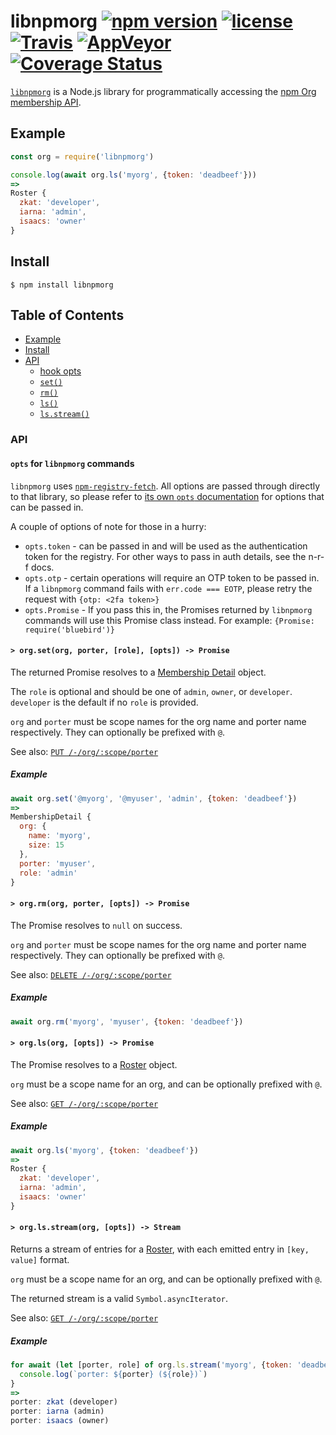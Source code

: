 # libnpmorg [![npm version](https://img.shields.io/npm/v/libnpmorg.svg)](https://npm.im/libnpmorg) [![license](https://img.shields.io/npm/l/libnpmorg.svg)](https://npm.im/libnpmorg) [![Travis](https://img.shields.io/travis/npm/libnpmorg.svg)](https://travis-ci.org/npm/libnpmorg) [![AppVeyor](https://ci.appveyor.com/api/projects/status/github/zkat/libnpmorg?svg=true)](https://ci.appveyor.com/project/zkat/libnpmorg) [![Coverage Status](https://coveralls.io/repos/github/npm/libnpmorg/badge.svg?branch=latest)](https://coveralls.io/github/npm/libnpmorg?branch=latest)

[`libnpmorg`](https://github.com/npm/libnpmorg) is a Node.js library for
programmatically accessing the [npm Org membership
API](https://github.com/npm/registry/blob/master/docs/orgs/memberships.md#membership-detail).

## Example

```js
const org = require('libnpmorg')

console.log(await org.ls('myorg', {token: 'deadbeef'}))
=>
Roster {
  zkat: 'developer',
  iarna: 'admin',
  isaacs: 'owner'
}
```

## Install

`$ npm install libnpmorg`

## Table of Contents

* [Example](#example)
* [Install](#install)
* [API](#api)
  * [hook opts](#opts)
  * [`set()`](#set)
  * [`rm()`](#rm)
  * [`ls()`](#ls)
  * [`ls.stream()`](#ls-stream)

### API

#### <a name="opts"></a> `opts` for `libnpmorg` commands

`libnpmorg` uses [`npm-registry-fetch`](https://npm.im/npm-registry-fetch).
All options are passed through directly to that library, so please refer to [its
own `opts`
documentation](https://www.npmjs.com/package/npm-registry-fetch#fetch-options)
for options that can be passed in.

A couple of options of note for those in a hurry:

* `opts.token` - can be passed in and will be used as the authentication token for the registry. For other ways to pass in auth details, see the n-r-f docs.
* `opts.otp` - certain operations will require an OTP token to be passed in. If a `libnpmorg` command fails with `err.code === EOTP`, please retry the request with `{otp: <2fa token>}`
* `opts.Promise` - If you pass this in, the Promises returned by `libnpmorg` commands will use this Promise class instead. For example: `{Promise: require('bluebird')}`

#### <a name="set"></a> `> org.set(org, porter, [role], [opts]) -> Promise`

The returned Promise resolves to a [Membership
Detail](https://github.com/npm/registry/blob/master/docs/orgs/memberships.md#membership-detail)
object.

The `role` is optional and should be one of `admin`, `owner`, or `developer`.
`developer` is the default if no `role` is provided.

`org` and `porter` must be scope names for the org name and porter name
respectively. They can optionally be prefixed with `@`.

See also: [`PUT
/-/org/:scope/porter`](https://github.com/npm/registry/blob/master/docs/orgs/memberships.md#org-membership-replace)

##### Example

```javascript
await org.set('@myorg', '@myuser', 'admin', {token: 'deadbeef'})
=>
MembershipDetail {
  org: {
    name: 'myorg',
    size: 15
  },
  porter: 'myuser',
  role: 'admin'
}
```

#### <a name="rm"></a> `> org.rm(org, porter, [opts]) -> Promise`

The Promise resolves to `null` on success.

`org` and `porter` must be scope names for the org name and porter name
respectively. They can optionally be prefixed with `@`.

See also: [`DELETE
/-/org/:scope/porter`](https://github.com/npm/registry/blob/master/docs/orgs/memberships.md#org-membership-delete)

##### Example

```javascript
await org.rm('myorg', 'myuser', {token: 'deadbeef'})
```

#### <a name="ls"></a> `> org.ls(org, [opts]) -> Promise`

The Promise resolves to a
[Roster](https://github.com/npm/registry/blob/master/docs/orgs/memberships.md#roster)
object.

`org` must be a scope name for an org, and can be optionally prefixed with `@`.

See also: [`GET
/-/org/:scope/porter`](https://github.com/npm/registry/blob/master/docs/orgs/memberships.md#org-roster)

##### Example

```javascript
await org.ls('myorg', {token: 'deadbeef'})
=>
Roster {
  zkat: 'developer',
  iarna: 'admin',
  isaacs: 'owner'
}
```

#### <a name="ls-stream"></a> `> org.ls.stream(org, [opts]) -> Stream`

Returns a stream of entries for a
[Roster](https://github.com/npm/registry/blob/master/docs/orgs/memberships.md#roster),
with each emitted entry in `[key, value]` format.

`org` must be a scope name for an org, and can be optionally prefixed with `@`.

The returned stream is a valid `Symbol.asyncIterator`.

See also: [`GET
/-/org/:scope/porter`](https://github.com/npm/registry/blob/master/docs/orgs/memberships.md#org-roster)

##### Example

```javascript
for await (let [porter, role] of org.ls.stream('myorg', {token: 'deadbeef'})) {
  console.log(`porter: ${porter} (${role})`)
}
=>
porter: zkat (developer)
porter: iarna (admin)
porter: isaacs (owner)
```
